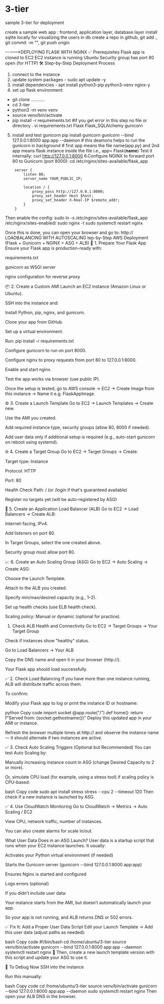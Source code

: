 # 3-tier
sample 3-tier for deployment

create a sample web app : frontend, application layer, database layer
install sqlite locally for visualizing the users in db
create a repo in github, git add ., git commit -m "", git push origin

----->DEPLOYING FLASK WITH NGINX
✅ Prerequisites
Flask app is cloned to EC2
EC2 instance is running Ubuntu
Security group has port 80 open (for HTTP)
🛠 Step-by-Step Deployment Process
1.  connect to the instance
2. update system packages - sudo apt update -y
3. install dependencies - apt install python3-pip python3-venv nginx-y
4. set up flask environment:
- git clone ...........
- cd 3-tier
- python3 -m venv venv
- source venv/bin/activate
- pip install -r requirements.txt #if you get error in this step no file or directory
  . vi requirements.txt
Flask
Flask_SQLAlchemy
gunicorn
5. install and test gunicorn
  pip install gunicorn
gunicorn --bind 127.0.0.1:8000 app:app --daemon    # this deamons helps to run the gunicorn in background # first app means the file name(app.py) and 2nd app means flask instance inside the file i.e., app= Flask(__name__)
Test it internally:  curl http://127.0.0.1:8000
6.Configure NGINX to forward port 80 to Gunicorn (port 8000):
  cd /etc/nginx/sites-available/flask_app
  
        server {
            listen 80;
            server_name YOUR_PUBLIC_IP;
        
            location / {
                proxy_pass http://127.0.0.1:8000;
                proxy_set_header Host $host;
                proxy_set_header X-Real-IP $remote_addr;
            }
        }
Then enable the config:
sudo ln -s /etc/nginx/sites-available/flask_app /etc/nginx/sites-enabled/
sudo nginx -t
sudo systemctl restart nginx


Once this is done, you can open your browser and go to: http://<your-EC2-public-IP>
LOADBALANCING WITH AUTOSCALING 
tep-by-Step AWS Deployment (Flask + Gunicorn + NGINX + ASG + ALB)
🔧 1. Prepare Your Flask App
Ensure your Flask app is production-ready with:

requirements.txt

gunicorn as WSGI server

nginx configuration for reverse proxy

📦 2. Create a Custom AMI
Launch an EC2 instance (Amazon Linux or Ubuntu).

SSH into the instance and:

Install Python, pip, nginx, and gunicorn.

Clone your app from GitHub.

Set up a virtual environment.

Run: pip install -r requirements.txt

Configure gunicorn to run on port 8000.

Configure nginx to proxy requests from port 80 to 127.0.0.1:8000.

Enable and start nginx.

Test the app works via browser (use public IP).

Once the setup is tested, go to AWS console → EC2 → Create Image from this instance → Name it e.g. FlaskAppImage.

⚙️ 3. Create a Launch Template
Go to EC2 → Launch Templates → Create new.

Use the AMI you created.

Add required instance type, security groups (allow 80, 8000 if needed).

Add user data only if additional setup is required (e.g., auto-start gunicorn on reboot using systemd).

🌐 4. Create a Target Group
Go to EC2 → Target Groups → Create:

Target type: Instance

Protocol: HTTP

Port: 80

Health Check Path: / (or /login if that's guaranteed available)

Register no targets yet (will be auto-registered by ASG)

🌉 5. Create an Application Load Balancer (ALB)
Go to EC2 → Load Balancers → Create ALB:

Internet-facing, IPv4.

Add listeners on port 80.

In Target Groups, select the one created above.

Security group must allow port 80.

📈 6. Create an Auto Scaling Group (ASG)
Go to EC2 → Auto Scaling → Create ASG:

Choose the Launch Template.

Attach to the ALB you created.

Specify min/max/desired capacity (e.g., 1–2).

Set up health checks (use ELB health check).

Scaling policy: Manual or dynamic (optional for practice).
 1. Check ALB Health and Connectivity
Go to EC2 → Target Groups → Your Target Group

Check if instances show "healthy" status.

Go to Load Balancers → Your ALB

Copy the DNS name and open it in your browser (http://<alb-dns>).

Your Flask app should load successfully.

✅ 2. Check Load Balancing
If you have more than one instance running, ALB will distribute traffic across them.

To confirm:

Modify your Flask app to log or print the instance ID or hostname:

python
Copy code
import socket
@app.route("/")
def home():
    return f"Served from: {socket.gethostname()}"
Deploy this updated app in your AMI or instance.

Refresh the browser multiple times at http://<alb-dns> and observe the instance name — it should alternate if two instances are active.

✅ 3. Check Auto Scaling Triggers (Optional but Recommended)
You can test Auto Scaling by:

Manually increasing instance count in ASG (change Desired Capacity to 2 or more).

Or, simulate CPU load (for example, using a stress tool) if scaling policy is CPU-based:

bash
Copy code
sudo apt install stress
stress --cpu 2 --timeout 120
Then check if a new instance is launched by ASG.

✅ 4. Use CloudWatch Monitoring
Go to CloudWatch → Metrics → Auto Scaling / EC2

View CPU, network traffic, number of instances.

You can also create alarms for scale in/out.

What User Data Does in an ASG Launch?
User data is a startup script that runs when your EC2 instance launches. It usually:

Activates your Python virtual environment (if needed)

Starts the Gunicorn server (gunicorn --bind 127.0.0.1:8000 app:app)

Ensures Nginx is started and configured

Logs errors (optional)

If you didn’t include user data:

Your instance starts from the AMI, but doesn’t automatically launch your app.

So your app is not running, and ALB returns DNS or 502 errors.

✅ Fix It: Add a Proper User Data Script
Edit your Launch Template → Add this user data (adjust paths as needed):

bash
Copy code
#!/bin/bash
cd /home/ubuntu/3-tier
source venv/bin/activate
gunicorn --bind 127.0.0.1:8000 app:app --daemon
systemctl restart nginx
🔁 Then, create a new launch template version with this script and update your ASG to use it.

🧪 To Debug Now
SSH into the instance

Run this manually:

bash
Copy code
cd /home/ubuntu/3-tier
source venv/bin/activate
gunicorn --bind 127.0.0.1:8000 app:app --daemon
sudo systemctl restart nginx
Then open your ALB DNS in the browser.



